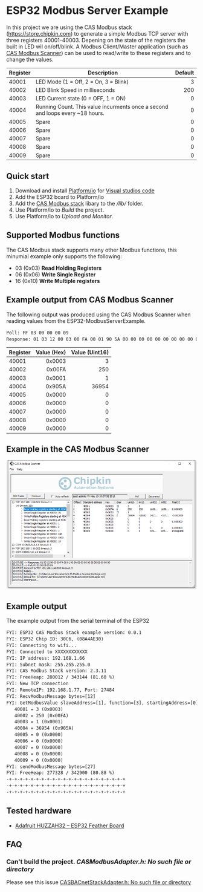 # ESP32 Modbus Server Example

In this project we are using the CAS Modbus stack (https://store.chipkin.com) to generate a simple Modbus TCP server with three registers 40001-40003. Depening on the state of the registers the built in LED wil on/off/blink. A Modbus Client/Master application (such as [CAS Modbus Scanner](https://store.chipkin.com/products/tools/cas-modbus-scanner)) can be used to read/write to these registers and to change the values.

| Register | Description                           | Default |
| :------- | ------------------------------------- | ------: |
| 40001    | LED Mode (1 = Off, 2 = On, 3 = Blink) |       3 |
| 40002    | LED Blink Speed in milliseconds       |     200 |
| 40003    | LED Current state (0 = OFF, 1 = ON)   |       0 |
| 40004    | Running Count. This value incurments once a second and loops every ~18 hours. | 0 |
| 40005    | Spare | 0 |
| 40006    | Spare | 0 |
| 40007    | Spare | 0 |
| 40008    | Spare | 0 |
| 40009    | Spare | 0 |

## Quick start

1. Download and install [Platform/io](https://platformio.org/) for [Visual studios code](https://code.visualstudio.com/)
2. Add the ESP32 board to Platform/io
3. Add the [CAS Modbus stack](https://store.chipkin.com/) libary to the */lib/* folder.
4. Use Platform/io to *Build* the project.
5. Use Platform/io to *Upload and Monitor*.

## Supported Modbus functions

The CAS Modbus stack supports many other Modbus functions, this minumial example only supports the following:

- 03 (0x03) **Read Holding Registers**
- 06 (0x06) **Write Single Register**
- 16 (0x10) **Write Multiple registers**

## Example output from CAS Modbus Scanner

The following output was produced using the CAS Modbus Scanner when reading values from the ESP32-ModbusServerExample.

```txt
Poll: FF 03 00 00 00 09
Response: 01 03 12 00 03 00 FA 00 01 90 5A 00 00 00 00 00 00 00 00 00 00
```

| Register | Value (Hex) | Value (Uint16) |
| :------- | ----------: | -------------: |
| 40001    |      0x0003 |              3 |
| 40002    |      0x00FA |            250 |
| 40003    |      0x0001 |              1 |
| 40004    |      0x905A |          36954 |
| 40005    |      0x0000 |              0 |
| 40006    |      0x0000 |              0 |
| 40007    |      0x0000 |              0 |
| 40008    |      0x0000 |              0 |
| 40009    |      0x0000 |              0 |

## Example in the CAS Modbus Scanner

![Preview of the CAS Modbus Scanner](/docs/CASModbusScanner.png?raw=true "Preview of the CAS Modbus Scanner")

## Example output

The example output from the serial terminal of the ESP32

```txt
FYI: ESP32 CAS Modbus Stack example version: 0.0.1
FYI: ESP32 Chip ID: 30C6, (08A4AE30)
FYI: Connecting to wifi...
FYI: Connected to XXXXXXXXXXXX
FYI: IP address: 192.168.1.66
FYI: Subnet mask: 255.255.255.0
FYI: CAS Modbus Stack version: 2.3.11
FYI: FreeHeap: 280012 / 343144 (81.60 %)
FYI: New TCP connection
FYI: RemoteIP: 192.168.1.77, Port: 27484
FYI: RecvModbusMessage bytes=[12]
FYI: GetModbusValue slaveAddress=[1], function=[3], startingAddress=[0], length=[9]
   40001 = 3 (0x0003)
   40002 = 250 (0x00FA)
   40003 = 1 (0x0001)
   40004 = 36954 (0x905A)
   40005 = 0 (0x0000)
   40006 = 0 (0x0000)
   40007 = 0 (0x0000)
   40008 = 0 (0x0000)
   40009 = 0 (0x0000)
FYI: sendModbusMessage bytes=[27]
FYI: FreeHeap: 277328 / 342900 (80.88 %)
-+-+-+-+-+-+-+-+-+-+-+-+-+-+-+-+-+-+-+-+-+-+
-+-+-+-+-+-+-+-+-+-+-+-+-+-+-+-+-+-+-+-+-+-+
-+-+-+-+-+-+-+-+-+-+-+-+-+-+-+-+-+-+-+-+-+-+
```

## Tested hardware

- [Adafruit HUZZAH32 – ESP32 Feather Board](https://www.adafruit.com/product/3405)

## FAQ

### Can't build the project. *CASModbusAdapter.h: No such file or directory*

Please see this issue [CASBACnetStackAdapter.h: No such file or directory](https://github.com/chipkin/ESP32-ModbusServerExample/issues/1)